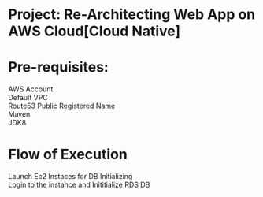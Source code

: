 # Project: Re-Architecting Web App on AWS Cloud[Cloud Native]
# Pre-requisites:
AWS Account<br>
Default VPC<br>
Route53 Public Registered Name<br>
Maven<br>
JDK8<br>
# Flow of Execution
Launch Ec2 Instaces for DB Initializing<br>
Login to the instance and Inititialize RDS DB<br>
  

